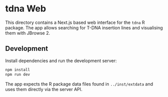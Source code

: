 # tdna Web

This directory contains a Next.js based web interface for the `tdna` R package. The app allows searching for T-DNA insertion lines and visualising them with JBrowse 2.

## Development

Install dependencies and run the development server:

```bash
npm install
npm run dev
```

The app expects the R package data files found in `../inst/extdata` and uses them directly via the server API.
